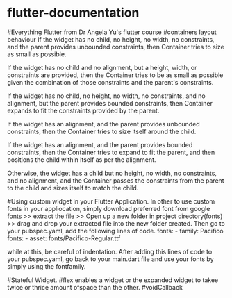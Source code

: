 # flutter-documentation
#Everything Flutter from Dr Angela Yu's flutter course
#containers layout behaviour
If the widget has no child, no height, no width, no constraints, and the parent provides unbounded constraints, then Container tries to size as small as possible.

If the widget has no child and no alignment, but a height, width, or constraints are provided, then the Container tries to be as small as possible given the combination of those constraints and the parent's constraints.

If the widget has no child, no height, no width, no constraints, and no alignment, but the parent provides bounded constraints, then Container expands to fit the constraints provided by the parent.

If the widget has an alignment, and the parent provides unbounded constraints, then the Container tries to size itself around the child.

If the widget has an alignment, and the parent provides bounded constraints, then the Container tries to expand to fit the parent, and then positions the child within itself as per the alignment.

Otherwise, the widget has a child but no height, no width, no constraints, and no alignment, and the Container passes the constraints from the parent to the child and sizes itself to match the child.






#Using custom widget in your Flutter Application.
  In other to use custom fonts in your appliocation, simply download preferred font from 
  google fonts >> extract the file >> Open up a new folder in project directory(fonts) >> drag and drop your extracted file into the new folder created.
  Then go to your pubspec.yaml, add the following lines of code.
  fonts:
      - family: Pacifico
        fonts:
          - asset: fonts/Pacifico-Regular.ttf
          
 while at this, be careful of indentation. After adding this lines of code to your pubspec.yaml, go back to your main.dart file and use your fonts by simply using the fontfamily.


#Stateful Widget.
#flex enables a widget or the expanded widget to takee twice or thrice amount ofspace than the other.
#voidCallback
